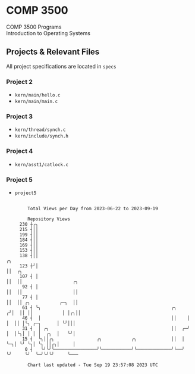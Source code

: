 # COMP 3500
COMP 3500 Programs  
Introduction to Operating Systems  
## Projects & Relevant Files
All project specifications are located in `specs`
### Project 2
- `kern/main/hello.c`
- `kern/main/main.c`
### Project 3
- `kern/thread/synch.c`
- `kern/include/synch.h`
### Project 4
- `kern/asst1/catlock.c`
### Project 5
- `project5`

```

        Total Views per Day from 2023-06-22 to 2023-09-19

        Repository Views
     230 ┼╭╮
     215 ┤││
     199 ┤││
     184 ┤││
     169 ┤││
     153 ┤││
     138 ┤││                                                         ╭╮
     123 ┼╯│                                                         ││  ╭╮
     107 ┤ │                                                         ││  ││                   ╭╮
      92 ┤ │                                                         ││  ││                   ││
      77 ┤ │                                                         ││  ││ ╭╮           ╭─╮  ││
      61 ┤ ╰╮                                                 ╭╮    ╭╯│  ││ ││           │ │╭╮││
      46 ┤  │                                                 ││    │ │  ││ │╰╮ ╭─╮      │ ╰╯│││
      31 ┤  │ ╭╮                                              ││  ╭─╯ │  │╰╮│ │ │ │  ╭╮  │   ╰╯│
      15 ┤  ╰╮││╭╮                ╭╮           ╭╮             ││  │   ╰─╮│ ╰╯ ╰╮│ ╰╮ ││╭╮│     │
       0 ┤   ╰╯╰╯╰────────────────╯╰───────────╯╰─────────────╯╰──╯     ╰╯     ╰╯  ╰─╯╰╯╰╯     ╰───

        Chart last updated - Tue Sep 19 23:57:08 2023 UTC
        
```
